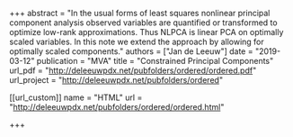 +++
abstract = "In the usual forms of least squares nonlinear principal component analysis observed variables are quantified or transformed to optimize low-rank approximations. Thus NLPCA is linear PCA on optimally scaled variables. In this note we extend the approach by allowing for optimally scaled components."
authors = ["Jan de Leeuw"]
date = "2019-03-12"
publication = "MVA"
title = "Constrained Principal Components"
url_pdf = "http://deleeuwpdx.net/pubfolders/ordered/ordered.pdf"
url_project = "http://deleeuwpdx.net/pubfolders/ordered"


[[url_custom]]
name = "HTML"
url = "http://deleeuwpdx.net/pubfolders/ordered/ordered.html"

+++

